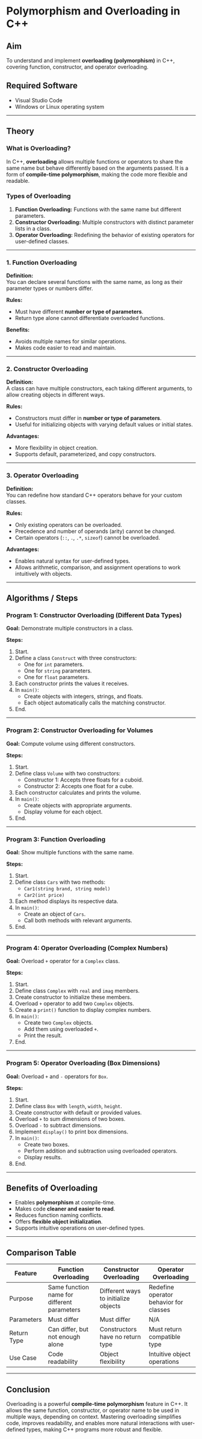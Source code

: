# Polymorphism and Overloading in C++

## Aim
To understand and implement **overloading (polymorphism)** in C++, covering function, constructor, and operator overloading.

## Required Software
- Visual Studio Code  
- Windows or Linux operating system

---

## Theory

### What is Overloading?
In C++, **overloading** allows multiple functions or operators to share the same name but behave differently based on the arguments passed. It is a form of **compile-time polymorphism**, making the code more flexible and readable.

### Types of Overloading
1. **Function Overloading:** Functions with the same name but different parameters.  
2. **Constructor Overloading:** Multiple constructors with distinct parameter lists in a class.  
3. **Operator Overloading:** Redefining the behavior of existing operators for user-defined classes.

---

### 1. Function Overloading
**Definition:**  
You can declare several functions with the same name, as long as their parameter types or numbers differ.

**Rules:**  
- Must have different **number or type of parameters**.  
- Return type alone cannot differentiate overloaded functions.

**Benefits:**  
- Avoids multiple names for similar operations.  
- Makes code easier to read and maintain.

---

### 2. Constructor Overloading
**Definition:**  
A class can have multiple constructors, each taking different arguments, to allow creating objects in different ways.

**Rules:**  
- Constructors must differ in **number or type of parameters**.  
- Useful for initializing objects with varying default values or initial states.

**Advantages:**  
- More flexibility in object creation.  
- Supports default, parameterized, and copy constructors.

---

### 3. Operator Overloading
**Definition:**  
You can redefine how standard C++ operators behave for your custom classes.

**Rules:**  
- Only existing operators can be overloaded.  
- Precedence and number of operands (arity) cannot be changed.  
- Certain operators (`::`, `.`, `.*`, `sizeof`) cannot be overloaded.

**Advantages:**  
- Enables natural syntax for user-defined types.  
- Allows arithmetic, comparison, and assignment operations to work intuitively with objects.

---

## Algorithms / Steps

### Program 1: Constructor Overloading (Different Data Types)
**Goal:** Demonstrate multiple constructors in a class.

**Steps:**
1. Start.
2. Define a class `Construct` with three constructors:
   - One for `int` parameters.  
   - One for `string` parameters.  
   - One for `float` parameters.
3. Each constructor prints the values it receives.
4. In `main()`:
   - Create objects with integers, strings, and floats.  
   - Each object automatically calls the matching constructor.
5. End.

---

### Program 2: Constructor Overloading for Volumes
**Goal:** Compute volume using different constructors.

**Steps:**
1. Start.
2. Define class `Volume` with two constructors:
   - Constructor 1: Accepts three floats for a cuboid.  
   - Constructor 2: Accepts one float for a cube.
3. Each constructor calculates and prints the volume.
4. In `main()`:
   - Create objects with appropriate arguments.  
   - Display volume for each object.
5. End.

---

### Program 3: Function Overloading
**Goal:** Show multiple functions with the same name.

**Steps:**
1. Start.
2. Define class `Cars` with two methods:
   - `Car1(string brand, string model)`  
   - `Car2(int price)`
3. Each method displays its respective data.
4. In `main()`:
   - Create an object of `Cars`.  
   - Call both methods with relevant arguments.
5. End.

---

### Program 4: Operator Overloading (Complex Numbers)
**Goal:** Overload `+` operator for a `Complex` class.

**Steps:**
1. Start.
2. Define class `Complex` with `real` and `imag` members.
3. Create constructor to initialize these members.
4. Overload `+` operator to add two `Complex` objects.
5. Create a `print()` function to display complex numbers.
6. In `main()`:
   - Create two `Complex` objects.  
   - Add them using overloaded `+`.  
   - Print the result.
7. End.

---

### Program 5: Operator Overloading (Box Dimensions)
**Goal:** Overload `+` and `-` operators for `Box`.

**Steps:**
1. Start.
2. Define class `Box` with `length`, `width`, `height`.
3. Create constructor with default or provided values.
4. Overload `+` to sum dimensions of two boxes.
5. Overload `-` to subtract dimensions.
6. Implement `display()` to print box dimensions.
7. In `main()`:
   - Create two boxes.  
   - Perform addition and subtraction using overloaded operators.  
   - Display results.
8. End.

---

## Benefits of Overloading
- Enables **polymorphism** at compile-time.  
- Makes code **cleaner and easier to read**.  
- Reduces function naming conflicts.  
- Offers **flexible object initialization**.  
- Supports intuitive operations on user-defined types.

---

## Comparison Table

| Feature | Function Overloading | Constructor Overloading | Operator Overloading |
|---------|-------------------|-----------------------|-------------------|
| Purpose | Same function name for different parameters | Different ways to initialize objects | Redefine operator behavior for classes |
| Parameters | Must differ | Must differ | N/A |
| Return Type | Can differ, but not enough alone | Constructors have no return type | Must return compatible type |
| Use Case | Code readability | Object flexibility | Intuitive object operations |

---

## Conclusion
Overloading is a powerful **compile-time polymorphism** feature in C++. It allows the same function, constructor, or operator name to be used in multiple ways, depending on context. Mastering overloading simplifies code, improves readability, and enables more natural interactions with user-defined types, making C++ programs more robust and flexible.
